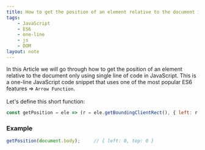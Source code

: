 ```yaml
---
title: How to get the position of an element relative to the document in JavaScript
tags:
    - JavaScript
    - ES6
    - one-line
    - js
    - DOM
layout: note
---
```




In this Article we will go through how to get the position of an element relative to the document only using single line of code in JavaScript.
This is a one-line JavaScript code snippet that uses one of the most popular ES6 features => `Arrow Function`.
<br/>
<br/>
Let's define this short function:

```js {.wrap}
const getPosition = ele => (r = ele.getBoundingClientRect(), { left: r.left + window.scrollX, top: r.top + window.scrollY });
```

### Example

```js {.wrap}
getPosition(document.body);     // { left: 0, top: 0 }
```